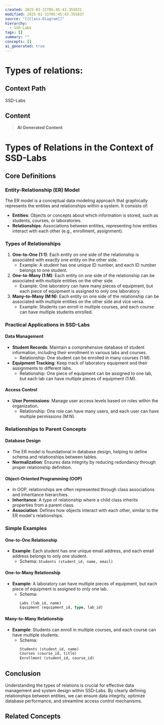 ```yaml
---
created: 2025-01-31T05:45:43.355831
modified: 2025-01-31T05:45:43.355837
source: "[[Class-Diagram]]"
hierarchy:
  - SSD-Labs
tags: []
summary: ""
concepts: []
ai_generated: true
---
```


# Types of relations:

## Context Path
SSD-Labs

## Content
> **AI Generated Content**
 # Types of Relations in the Context of SSD-Labs

## Core Definitions

### Entity-Relationship (ER) Model
The ER model is a conceptual data modeling approach that graphically represents the entities and relationships within a system. It consists of:
- **Entities**: Objects or concepts about which information is stored, such as students, courses, or laboratories.
- **Relationships**: Associations between entities, representing how entities interact with each other (e.g., enrollment, assignment).

### Types of Relationships
1. **One-to-One (1:1)**: Each entity on one side of the relationship is associated with exactly one entity on the other side.
   - Example: A student has one unique ID number, and each ID number belongs to one student.
2. **One-to-Many (1:M)**: Each entity on one side of the relationship can be associated with multiple entities on the other side.
   - Example: One laboratory can have many pieces of equipment, but each piece of equipment is assigned to only one laboratory.
3. **Many-to-Many (M:N)**: Each entity on one side of the relationship can be associated with multiple entities on the other side and vice versa.
   - Example: Students can enroll in multiple courses, and each course can have multiple students enrolled.

### Practical Applications in SSD-Labs

#### Data Management
- **Student Records**: Maintain a comprehensive database of student information, including their enrollment in various labs and courses.
  - Relationship: One student can be enrolled in many courses (1:M).
- **Equipment Tracking**: Keep track of laboratory equipment and their assignments to different labs.
  - Relationship: One piece of equipment can be assigned to one lab, but each lab can have multiple pieces of equipment (1:M).

#### Access Control
- **User Permissions**: Manage user access levels based on roles within the organization.
  - Relationship: One role can have many users, and each user can have multiple permissions (M:N).

### Relationships to Parent Concepts

#### Database Design
- The ER model is foundational in database design, helping to define schema and relationships between tables.
- **Normalization**: Ensures data integrity by reducing redundancy through proper relationship definition.

#### Object-Oriented Programming (OOP)
- In OOP, relationships are often represented through class associations and inheritance hierarchies.
- **Inheritance**: A type of relationship where a child class inherits properties from a parent class.
- **Association**: Defines how objects interact with each other, similar to the ER model's relationships.

### Simple Examples

#### One-to-One Relationship
- **Example**: Each student has one unique email address, and each email address belongs to only one student.
  - Schema: `Students (student_id, name, email)`

#### One-to-Many Relationship
- **Example**: A laboratory can have multiple pieces of equipment, but each piece of equipment is assigned to only one lab.
  - Schema:
    ```sql
    Labs (lab_id, name)
    Equipment (equipment_id, type, lab_id)
    ```

#### Many-to-Many Relationship
- **Example**: Students can enroll in multiple courses, and each course can have multiple students.
  - Schema:
    ```sql
    Students (student_id, name)
    Courses (course_id, title)
    Enrollment (student_id, course_id)
    ```

## Conclusion
Understanding the types of relations is crucial for effective data management and system design within SSD-Labs. By clearly defining relationships between entities, we can ensure data integrity, optimize database performance, and streamline access control mechanisms.

## Related Concepts
